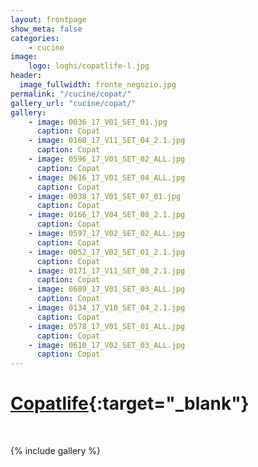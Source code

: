 ```yaml
---
layout: frontpage
show_meta: false
categories:
    - cucine
image:
    logo: loghi/copatlife-l.jpg
header:
  image_fullwidth: fronte_negozio.jpg
permalink: "/cucine/copat/"
gallery_url: "cucine/copat/"
gallery:
    - image: 0036_17_V01_SET_01.jpg
      caption: Copat
    - image: 0160_17_V11_SET_04_2.1.jpg
      caption: Copat
    - image: 0596_17_V01_SET_02_ALL.jpg
      caption: Copat
    - image: 0616_17_V01_SET_04_ALL.jpg
      caption: Copat
    - image: 0038_17_V01_SET_07_01.jpg
      caption: Copat
    - image: 0166_17_V04_SET_08_2.1.jpg
      caption: Copat
    - image: 0597_17_V02_SET_02_ALL.jpg
      caption: Copat
    - image: 0052_17_V02_SET_01_2.1.jpg
      caption: Copat
    - image: 0171_17_V11_SET_08_2.1.jpg
      caption: Copat
    - image: 0609_17_V01_SET_03_ALL.jpg
      caption: Copat
    - image: 0134_17_V10_SET_04_2.1.jpg
      caption: Copat
    - image: 0578_17_V01_SET_01_ALL.jpg
      caption: Copat
    - image: 0610_17_V02_SET_03_ALL.jpg
      caption: Copat
---
```

# [Copatlife](http://www.copatlife.it/){:target="_blank"}

<br>

{% include gallery %}